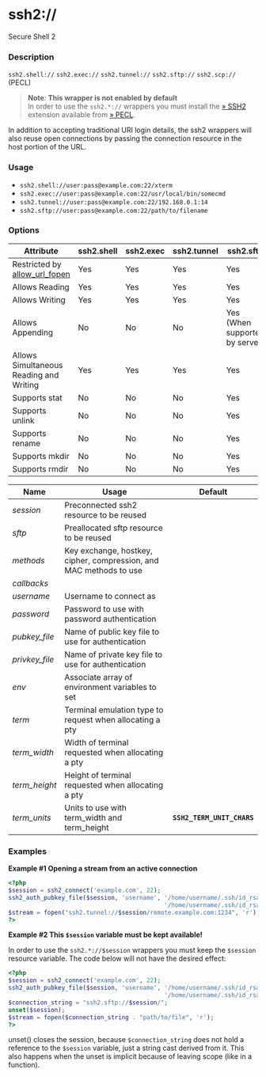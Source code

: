 ssh2://
=======

Secure Shell 2

### Description

`ssh2.shell://` `ssh2.exec://` `ssh2.tunnel://` `ssh2.sftp://`
`ssh2.scp://` (PECL)

> **Note**: **This wrapper is not enabled by default**  
> <span class="simpara"> In order to use the `ssh2.*://` wrappers you
> must install the
> <a href="https://pecl.php.net/package/ssh2" class="link external">» SSH2</a>
> extension available from
> <a href="https://pecl.php.net/" class="link external">» PECL</a>.
> </span>

In addition to accepting traditional URI login details, the ssh2
wrappers will also reuse open connections by passing the connection
resource in the host portion of the URL.

### Usage

-   <span
    class="simpara">`ssh2.shell://user:pass@example.com:22/xterm`</span>
-   <span
    class="simpara">`ssh2.exec://user:pass@example.com:22/usr/local/bin/somecmd`</span>
-   <span
    class="simpara">`ssh2.tunnel://user:pass@example.com:22/192.168.0.1:14`</span>
-   <span
    class="simpara">`ssh2.sftp://user:pass@example.com:22/path/to/filename`</span>

### Options

| Attribute                                                                        | ssh2.shell | ssh2.exec | ssh2.tunnel | ssh2.sftp                      | ssh2.scp |
|----------------------------------------------------------------------------------|------------|-----------|-------------|--------------------------------|----------|
| Restricted by <a href="/filesystem/setup.html#" class="link">allow_url_fopen</a> | Yes        | Yes       | Yes         | Yes                            | Yes      |
| Allows Reading                                                                   | Yes        | Yes       | Yes         | Yes                            | Yes      |
| Allows Writing                                                                   | Yes        | Yes       | Yes         | Yes                            | No       |
| Allows Appending                                                                 | No         | No        | No          | Yes (When supported by server) | No       |
| Allows Simultaneous Reading and Writing                                          | Yes        | Yes       | Yes         | Yes                            | No       |
| Supports <span class="function">stat</span>                                      | No         | No        | No          | Yes                            | No       |
| Supports <span class="function">unlink</span>                                    | No         | No        | No          | Yes                            | No       |
| Supports <span class="function">rename</span>                                    | No         | No        | No          | Yes                            | No       |
| Supports <span class="function">mkdir</span>                                     | No         | No        | No          | Yes                            | No       |
| Supports <span class="function">rmdir</span>                                     | No         | No        | No          | Yes                            | No       |

| Name            | Usage                                                              | Default                    |
|-----------------|--------------------------------------------------------------------|----------------------------|
| *session*       | Preconnected ssh2 resource to be reused                            |                            |
| *sftp*          | Preallocated sftp resource to be reused                            |                            |
| *methods*       | Key exchange, hostkey, cipher, compression, and MAC methods to use |                            |
| *callbacks*     |                                                                    |                            |
| *username*      | Username to connect as                                             |                            |
| *password*      | Password to use with password authentication                       |                            |
| *pubkey\_file*  | Name of public key file to use for authentication                  |                            |
| *privkey\_file* | Name of private key file to use for authentication                 |                            |
| *env*           | Associate array of environment variables to set                    |                            |
| *term*          | Terminal emulation type to request when allocating a pty           |                            |
| *term\_width*   | Width of terminal requested when allocating a pty                  |                            |
| *term\_height*  | Height of terminal requested when allocating a pty                 |                            |
| *term\_units*   | Units to use with term\_width and term\_height                     | **`SSH2_TERM_UNIT_CHARS`** |

### Examples

**Example \#1 Opening a stream from an active connection**

``` php
<?php
$session = ssh2_connect('example.com', 22);
ssh2_auth_pubkey_file($session, 'username', '/home/username/.ssh/id_rsa.pub',
                                            '/home/username/.ssh/id_rsa', 'secret');
$stream = fopen("ssh2.tunnel://$session/remote.example.com:1234", 'r');
?>
```

**Example \#2 This `$session` variable must be kept available!**

In order to use the `ssh2.*://$session` wrappers you must keep the
`$session` resource variable. The code below will not have the desired
effect:

``` php
<?php
$session = ssh2_connect('example.com', 22);
ssh2_auth_pubkey_file($session, 'username', '/home/username/.ssh/id_rsa.pub',
                                            '/home/username/.ssh/id_rsa', 'secret');
$connection_string = "ssh2.sftp://$session/";
unset($session);
$stream = fopen($connection_string . "path/to/file", 'r');
?>
```

unset() closes the session, because `$connection_string` does not hold a
reference to the `$session` variable, just a string cast derived from
it. This also happens when the <span class="function">unset</span> is
implicit because of leaving scope (like in a function).
